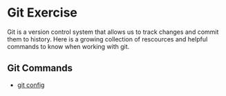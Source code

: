 # Git Exercise
Git is a version control system that allows us to track changes and commit them to history.
Here is a growing collection of rescources and helpful commands to know when working with git.
## Git Commands
- [git config](./Commands/Config.md)